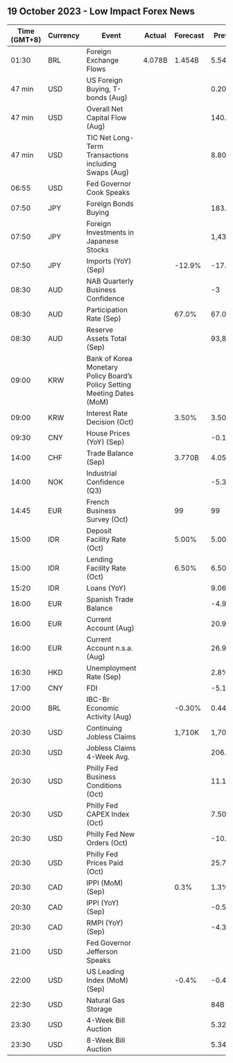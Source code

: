 ## 19 October 2023 - Low Impact Forex News

| Time (GMT+8) | Currency | Event | Actual | Forecast | Previous |
|------|----------|-------|--------|----------|----------|
| 01:30 | BRL | Foreign Exchange Flows | 4.078B | 1.454B | 5.546B |
| 47 min | USD | US Foreign Buying, T-bonds (Aug) |  |  | 0.20B |
| 47 min | USD | Overall Net Capital Flow (Aug) |  |  | 140.60B |
| 47 min | USD | TIC Net Long-Term Transactions including Swaps (Aug) |  |  | 8.80B |
| 06:55 | USD | Fed Governor Cook Speaks |  |  |  |
| 07:50 | JPY | Foreign Bonds Buying |  |  | 183.4B |
| 07:50 | JPY | Foreign Investments in Japanese Stocks |  |  | 1,436.1B |
| 07:50 | JPY | Imports (YoY) (Sep) |  | -12.9% | -17.8% |
| 08:30 | AUD | NAB Quarterly Business Confidence |  |  | -3 |
| 08:30 | AUD | Participation Rate (Sep) |  | 67.0% | 67.0% |
| 08:30 | AUD | Reserve Assets Total (Sep) |  |  | 93,882.0B |
| 09:00 | KRW | Bank of Korea Monetary Policy Board’s Policy Setting Meeting Dates (MoM) |  |  |  |
| 09:00 | KRW | Interest Rate Decision (Oct) |  | 3.50% | 3.50% |
| 09:30 | CNY | House Prices (YoY) (Sep) |  |  | -0.1% |
| 14:00 | CHF | Trade Balance (Sep) |  | 3.770B | 4.054B |
| 14:00 | NOK | Industrial Confidence (Q3) |  |  | -5.3 |
| 14:45 | EUR | French Business Survey (Oct) |  | 99 | 99 |
| 15:00 | IDR | Deposit Facility Rate (Oct) |  | 5.00% | 5.00% |
| 15:00 | IDR | Lending Facility Rate (Oct) |  | 6.50% | 6.50% |
| 15:20 | IDR | Loans (YoY) |  |  | 9.06% |
| 16:00 | EUR | Spanish Trade Balance |  |  | -4.90B |
| 16:00 | EUR | Current Account (Aug) |  |  | 20.9B |
| 16:00 | EUR | Current Account n.s.a. (Aug) |  |  | 26.9B |
| 16:30 | HKD | Unemployment Rate (Sep) |  |  | 2.8% |
| 17:00 | CNY | FDI |  |  | -5.10% |
| 20:00 | BRL | IBC-Br Economic Activity (Aug) |  | -0.30% | 0.44% |
| 20:30 | USD | Continuing Jobless Claims |  | 1,710K | 1,702K |
| 20:30 | USD | Jobless Claims 4-Week Avg. |  |  | 206.25K |
| 20:30 | USD | Philly Fed Business Conditions (Oct) |  |  | 11.1 |
| 20:30 | USD | Philly Fed CAPEX Index (Oct) |  |  | 7.50 |
| 20:30 | USD | Philly Fed New Orders (Oct) |  |  | -10.2 |
| 20:30 | USD | Philly Fed Prices Paid (Oct) |  |  | 25.70 |
| 20:30 | CAD | IPPI (MoM) (Sep) |  | 0.3% | 1.3% |
| 20:30 | CAD | IPPI (YoY) (Sep) |  |  | -0.5% |
| 20:30 | CAD | RMPI (YoY) (Sep) |  |  | -4.3% |
| 21:00 | USD | Fed Governor Jefferson Speaks |  |  |  |
| 22:00 | USD | US Leading Index (MoM) (Sep) |  | -0.4% | -0.4% |
| 22:30 | USD | Natural Gas Storage |  |  | 84B |
| 23:30 | USD | 4-Week Bill Auction |  |  | 5.325% |
| 23:30 | USD | 8-Week Bill Auction |  |  | 5.345% |
